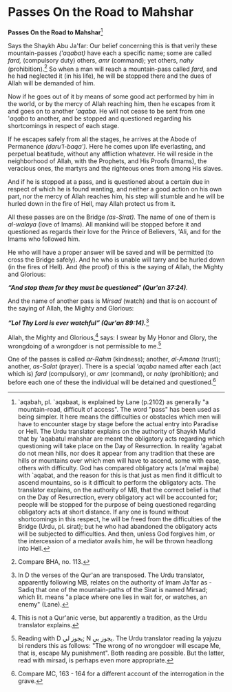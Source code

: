 Passes On the Road to Mahshar
=============================

**Passes On the Road to Mahshar**[^1]

Says the Shaykh Abu Ja'far: Our belief concerning this is that verily
these mountain-passes *('aqabat)* have each a specific name; some are
called *fard,* (compulsory duty) others, *amr* (command); yet others,
*nahy* (prohibition).[^2] So when a man will reach a mountain-pass
called *fard,* and he had neglected it (in his life), he will be stopped
there and the dues of Allah will be demanded of him.

Now if he goes out of it by means of some good act performed by him in
the world, or by the mercy of Allah reaching him, then he escapes from
it and goes on to another *'aqaba.* He will not cease to be sent from
one '*aqaba* to another, and be stopped and questioned regarding his
shortcomings in respect of each stage.

If he escapes safely from all the stages, he arrives at the Abode of
Permanence *(daru'l-baqa').* Here he comes upon life everlasting, and
perpetual beatitude, without any affliction whatever. He will reside in
the neighborhood of Allah, with the Prophets, and His Proofs (Imams),
the veracious ones, the martyrs and the righteous ones from among His
slaves.

And if he is stopped at a pass, and is questioned about a certain due in
respect of which he is found wanting, and neither a good action on his
own part, nor the mercy of Allah reaches him, his step will stumble and
he will be hurled down in the fire of Hell, may Allah protect us from
it.

All these passes are on the Bridge *(as-Sirat).* The name of one of them
is *al-walaya* (love of Imams). All mankind will be stopped before it
and questioned as regards their love for the Prince of Believers, 'Ali,
and for the Imams who followed him.

He who will have a proper answer will be saved and will be permitted (to
cross the Bridge safely). And he who is unable will tarry and be hurled
down (in the fires of Hell). And (the proof) of this is the saying of
Allah, the Mighty and Glorious:

***“And stop them for they must be questioned” (Qur'an 37:24)***.

And the name of another pass is M*irsad* (watch) and that is on account
of the saying of Allah, the Mighty and Glorious:

***“Lo! Thy Lord is ever watchful” (Qur'an 89:14).***[^3]

Allah, the Mighty and Glorious,[^4] says: I swear by My Honor and Glory,
the wrongdoing of a wrongdoer is not permissible to me.[^5]

One of the passes is called *ar-Rahm* (kindness); another, *al-Amana*
(trust); another, *as-Salat* (prayer). There is a special *'aqaba* named
after each (act which is) *fard* (compulsory), or *amr* (command), or
*nahy* (prohibition); and before each one of these the individual will
be detained and questioned.[^6]

[^1]: \`aqabah, pl. \`aqabaat, is explained by Lane (p.2102) as
generally "a mountain-road, difficult of access". The word "pass" has
been used as being simpler. It here means the difficulties or obstacles
which men will have to encounter stage by stage before the actual entry
into Paradise or Hell. The Urdu translator explains on the authority of
Shaykh Mufid that by 'aqabatul mahshar are meant the obligatory acts
regarding which questioning will take place on the Day of Resurrection.
In reality 'agabat do not mean hills, nor does it appear from any
tradition that these are hills or mountains over which men will have to
ascend, some with ease, others with difficulty. God has compared
obligatory acts (a'mal wajiba) with \`aqabat, and the reason for this is
that just as men find it difficult to ascend mountains, so is it
difficult to perform the obligatory acts. The translator explains, on
the authority of MB, that the correct belief is that on the Day of
Resurrection, every obligatory act will be accounted for; people will be
stopped for the purpose of being questioned regarding obligatory acts at
short distance. If any one is found without shortcomings in this
respect, he will be freed from the difficulties of the Bridge (Urdu, pl.
sirat); but he who had abandoned the obligatory acts will be subjected
to difficulties. And then, unless God forgives him, or the intercession
of a mediator avails him, he will be thrown headlong into Hell.

[^2]: Compare BHA, no. 113.

[^3]: In D the verses of the Qur'an are transposed. The Urdu translator,
apparently following MB, relates on the authority of Imam Ja'far
as -Sadiq that one of the mountain-paths of the Sirat is named Mirsad;
which lit. means "a place where one lies in wait for, or watches, an
enemy" (Lane).

[^4]: This is not a Qur'anic verse, but apparently a tradition, as the
Urdu translator explains.

[^5]: Reading with D يجوز لي; N يجوز بي. The Urdu translator reading Ia
yajuzu bi renders this as follows: "The wrong of no wrongdoer will
escape Me, that is, escape My punishment". Both reading are possible.
But the latter, read with mirsad, is perhaps even more appropriate.

[^6]: Compare MC, 163 - 164 for a different account of the interrogation
in the grave.


